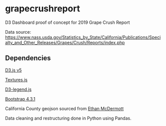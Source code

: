 # grapecrushreport
D3 Dashboard proof of concept for 2019 Grape Crush Report 

Data source: https://www.nass.usda.gov/Statistics_by_State/California/Publications/Specialty_and_Other_Releases/Grapes/Crush/Reports/index.php

## Dependencies
[D3.js v5](https://d3js.org/)

[Textures.js](https://riccardoscalco.it/textures/)

[D3-legend.js](https://d3-legend.susielu.com/)


[Bootstrap 4.3.1](https://getbootstrap.com/docs/4.3/getting-started/introduction/)


California County geojson sourced from [Ethan McDermott](https://ztarfish.carto.com/tables/california_counties/public)


Data cleaning and restructuring done in Python using Pandas.
